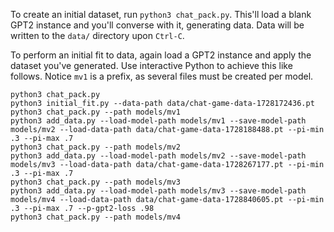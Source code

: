 
To create an initial dataset, run `python3 chat_pack.py`. This'll load a blank GPT2 instance and you'll converse with it, generating data. Data will be written to the `data/` directory upon `Ctrl-C`. 

To perform an initial fit to data, again load a GPT2 instance and apply the dataset you've generated. Use interactive Python to achieve this like follows. Notice `mv1` is a prefix, as several files must be created per model. 

```
python3 chat_pack.py
python3 initial_fit.py --data-path data/chat-game-data-1728172436.pt 
python3 chat_pack.py --path models/mv1
python3 add_data.py --load-model-path models/mv1 --save-model-path models/mv2 --load-data-path data/chat-game-data-1728188488.pt --pi-min .3 --pi-max .7
python3 chat_pack.py --path models/mv2 
python3 add_data.py --load-model-path models/mv2 --save-model-path models/mv3 --load-data-path data/chat-game-data-1728267177.pt --pi-min .3 --pi-max .7 
python3 chat_pack.py --path models/mv3
python3 add_data.py --load-model-path models/mv3 --save-model-path models/mv4 --load-data-path data/chat-game-data-1728840605.pt --pi-min .3 --pi-max .7 --p-gpt2-loss .98
python3 chat_pack.py --path models/mv4 
```

